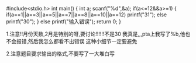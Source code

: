 #include<stdio.h>
int main()
{
    int a;
    scanf("%d",&a);
    if(a<=12&&a>=1)
    {
        if(a==1||a==3||a==5||a==7||a==8||a==10||a==12)
            printf("31");
        else
            printf("30");
    }
    else
     printf("输入错误");
        return 0;
}


1.注意!!月份天数,2月是特别的呀,要讨论!!!!!!不是30
我真是,,,pta上我写了%b,他也不会报错,然后我怎么都看不出错误
    这种小细节一定要避免

2.注意题目要求输出的格式,不要写了一大堆白写

    